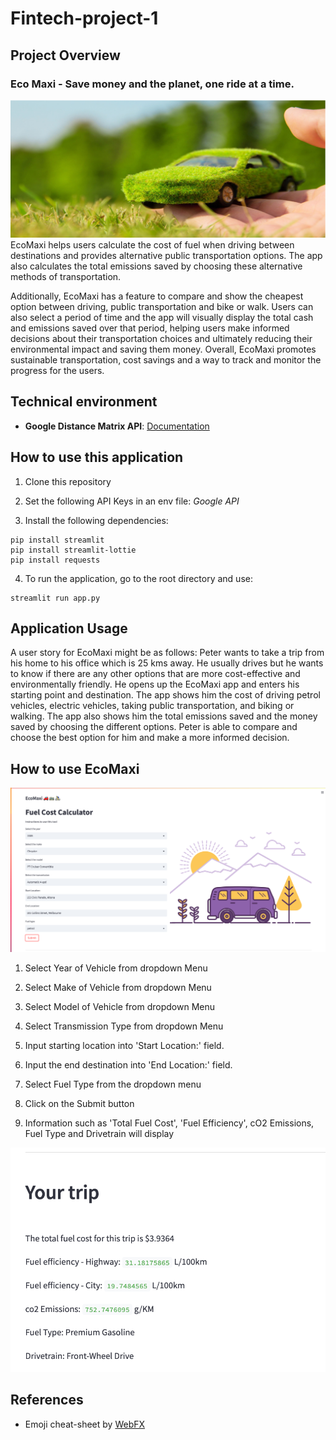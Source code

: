 # Fintech-project-1 

## Project Overview
### Eco Maxi - Save money and the planet, one ride at a time.
![ecomaxi](images/ecomaxi.png)
EcoMaxi helps users calculate the cost of fuel when driving between destinations and provides alternative public transportation options. The app also calculates the total emissions saved by choosing these alternative methods of transportation. 

Additionally, EcoMaxi has a feature to compare and show the cheapest option between driving, public transportation and bike or walk. Users can also select a period of time and the app will visually display the total cash and emissions saved over that period, helping users make informed decisions about their transportation choices and ultimately reducing their environmental impact and saving them money. Overall, EcoMaxi promotes sustainable transportation, cost savings and a way to track and monitor the progress for the users.

## Technical environment
- **Google Distance Matrix API**: [Documentation](https://developers.google.com/maps/documentation/distance-matrix/distance-matrix)

## How to use this application
1. Clone this repository
2. Set the following API Keys in an env file:
*Google API*

3. Install the following dependencies:
```commandline
pip install streamlit
pip install streamlit-lottie
pip install requests
```
4. To run the application, go to the root directory and use:
```commandline
streamlit run app.py
```
## Application Usage

A user story for EcoMaxi might be as follows: Peter wants to take a trip from his home to his office which is 25 kms away. He usually drives but he wants to know if there are any other options that are more cost-effective and environmentally friendly. He opens up the EcoMaxi app and enters his starting point and destination. The app shows him the cost of driving petrol vehicles, electric vehicles, taking public transportation, and biking or walking. The app also shows him the total emissions saved and the money saved by choosing the different options. Peter is able to compare and choose the best option for him and make a more informed decision.

## How to use EcoMaxi 

![Input](Images/Input.png)

1. Select Year of Vehicle from dropdown Menu    

2. Select Make of Vehicle from dropdown Menu

3. Select Model of Vehicle from dropdown Menu

4. Select Transmission Type from dropdown Menu

5. Input starting location into 'Start Location:' field. 

6. Input the end destination into 'End Location:' field. 

7. Select Fuel Type from the dropdown menu

8. Click on the Submit button

9. Information such as 'Total Fuel Cost', 'Fuel Efficiency', cO2 Emissions, Fuel Type and Drivetrain will display

![output](images/Output.png)





## References
- Emoji cheat-sheet by [WebFX](https://www.webfx.com/tools/emoji-cheat-sheet/)
